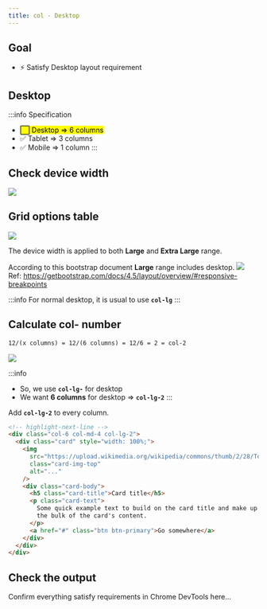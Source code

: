 ```yaml
---
title: col - Desktop
---
```


## Goal
- ⚡ Satisfy Desktop layout requirement

## Desktop

:::info Specification
- <mark>⬜ Desktop => 6 columns</mark>
- ✅ Tablet => 3 columns
- ✅ Mobile => 1 column
:::

## Check device width

![](https://coderhackers-1304676641.cos.ap-tokyo.myqcloud.com/2020-05-21-17-44-52.png)

## Grid options table
![](https://coderhackers-1304676641.cos.ap-tokyo.myqcloud.com/2020-05-21-17-57-37.png)

The device width is applied to both **Large** and **Extra Large** range.

According to this bootstrap document **Large** range includes desktop.
![](https://storage.googleapis.com/coderhackers-assets/docs/img/2020-05-09-05-24-13.png)
Ref: https://getbootstrap.com/docs/4.5/layout/overview/#responsive-breakpoints


:::info
For normal desktop, it is usual to use **`col-lg`**
:::

## Calculate col- number

```txt title="Formula to determine col- number"
12/(x columns) = 12/(6 columns) = 12/6 = 2 = col-2
```

![](https://coderhackers-1304676641.cos.ap-tokyo.myqcloud.com/2020-05-21-11-01-06.png)

:::info
- So, we use **`col-lg-`** for desktop
- We want **6 columns** for desktop => **`col-lg-2`**
:::


Add **`col-lg-2`** to every column.
```html
<!-- highlight-next-line -->
<div class="col-6 col-md-4 col-lg-2">
  <div class="card" style="width: 100%;">
    <img
      src="https://upload.wikimedia.org/wikipedia/commons/thumb/2/28/Tortoiseshell_she-cat.JPG/640px-Tortoiseshell_she-cat.JPG"
      class="card-img-top"
      alt="..."
    />
    <div class="card-body">
      <h5 class="card-title">Card title</h5>
      <p class="card-text">
        Some quick example text to build on the card title and make up
        the bulk of the card's content.
      </p>
      <a href="#" class="btn btn-primary">Go somewhere</a>
    </div>
  </div>
</div>
```

## Check the output
Confirm everything satisfy requirements in Chrome DevTools here...
